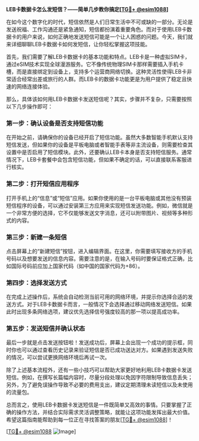 **LEB卡数据卡怎么发短信？——简单几步教你搞定[[TG💪+ @esim1088](https://t.me/s/esim1088)]**

在如今这个数字化的时代，短信依然是人们日常生活中不可或缺的一部分。无论是发送祝福、工作沟通还是紧急通知，短信都扮演着重要角色。而对于使用LEB卡数据卡的用户来说，如何正确地发送短信可能是一个让人困惑的问题。今天，我们就来详细聊聊LEB卡数据卡如何发短信，让你轻松掌握这项技能。

首先，我们需要了解LEB卡数据卡的基本功能和特点。LEB卡是一种虚拟SIM卡，通过eSIM技术实现全球漫游服务。它不像传统物理SIM卡那样需要插入手机卡槽，而是直接绑定到设备上，支持多个运营商网络切换。这种灵活性使得LEB卡非常适合经常出差或旅行的人群。而LEB卡的数据卡功能更是为用户提供了稳定且快速的网络连接体验。

那么，具体该如何用LEB卡数据卡发送短信呢？其实，步骤并不复杂，只需要按照以下几步操作即可：

### **第一步：确认设备是否支持短信功能**
在开始之前，请确保你的设备已经开启了短信功能。虽然大多数智能手机默认支持短信发送，但如果你的设备是平板电脑或者智能手表等非主流设备，则需要检查其设置中是否启用了短信模块。此外，还要确认LEB卡本身是否支持短信服务。通常情况下，LEB卡套餐中会包含短信功能，但如果不确定的话，可以直接联系客服进行核实。

### **第二步：打开短信应用程序**
打开手机上的“信息”或“短信”应用。如果你使用的是一台平板电脑或其他没有预装短信程序的设备，可以通过安装第三方应用来实现短信发送功能。例如，微信就是一个非常方便的选择，它不仅能够发送文字消息，还可以附带图片、视频等多种形式的内容。

### **第三步：新建一条短信**
点击屏幕上的“新建短信”按钮，进入编辑界面。在这里，你需要填写接收方的手机号码以及想要发送的信息内容。需要注意的是，在输入号码时要保证格式正确，比如国际号码前应加上国家代码（如中国的国家代码为+86）。

### **第四步：选择发送方式**
在完成上述操作后，系统会自动检测当前可用的网络环境，并提示你选择合适的发送方式。对于LEB卡数据卡而言，一般情况下会选择通过移动网络发送短信。如果此时出现多条网络选项，建议优先选择信号强度较高的那一项以提高成功率。

### **第五步：发送短信并确认状态**
最后一步就是点击发送按钮啦！发送成功后，屏幕上会出现一个成功的提示框，同时你也可以通过查看历史记录来验证短信是否已成功送达对方。如果遇到发送失败的情况，可以尝试更换网络环境后再试一次。

除了上述基本流程外，还有一些小技巧可以帮助大家更好地利用LEB卡数据卡发送短信。例如，在撰写长篇幅内容时，尽量分段处理以免因字符限制导致信息丢失；另外，为了避免误操作导致不必要的费用支出，建议定期清理未读短信以及未使用的流量包。

总而言之，使用LEB卡数据卡发送短信是一件既简单又高效的事情。只要掌握了正确的操作方法，并结合实际需求灵活调整策略，就能让这项功能发挥出最大价值。希望这篇指南能帮助到每一位正在寻找答案的朋友[[TG💪+ @esim1088](https://t.me/s/esim1088)]！

[[TG💪+ @esim1088](https://t.me/s/esim1088) ![Image](https://i.postimg.cc/4NQfJmqS/Snipaste-2025-05-13-00-14-12.png)]
